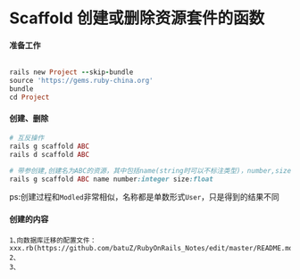 # Scaffold 创建或删除资源套件的函数

#### 准备工作
```ruby

rails new Project --skip-bundle
source 'https://gems.ruby-china.org'
bundle
cd Project

```

#### 创建、删除
```ruby
# 互反操作
rails g scaffold ABC
rails d scaffold ABC

# 带参创建,创建名为ABC的资源，其中包括name(string时可以不标注类型)，number,size属性
rails g scaffold ABC name number:integer size:float

```
ps:创建过程和`Modled`非常相似，名称都是单数形式`User`，只是得到的结果不同

#### 创建的内容
	1､向数据库迁移的配置文件：xxx.rb(https://github.com/batuZ/RubyOnRails_Notes/edit/master/README.md)
	2､
	3､
